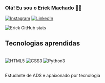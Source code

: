 
### Olá! Eu sou o Erick Machado 🖖🏻

[![Instagram](https://img.shields.io/badge/Instagram-E4405F?style=for-the-badge&logo=instagram&logoColor=white)](https://www.instagram.com/erick_machad0/) 
[![LinkedIn](	https://img.shields.io/badge/LinkedIn-0077B5?style=for-the-badge&logo=linkedin&logoColor=white)](https://www.linkedin.com/in/erick-machado-alves/)

![Erick GitHub stats](https://github-readme-stats.vercel.app/api?username=Erick-Machado022&show_icons=true&theme=tokyonight)

## Tecnologias aprendidas
<div style="display: inline_block"> <br/>
  <img align="center" alt="HTML5" src="https://img.shields.io/badge/HTML5-E34F26?style=for-the-badge&logo=html5&logoColor=white" />
  <img align="center" alt="CSS3" src="https://img.shields.io/badge/CSS3-1572B6?style=for-the-badge&logo=css3&logoColor=white" />
  <img align="center" alt="Python3" src="https://img.shields.io/badge/Python-14354C?style=for-the-badge&logo=python&logoColor=white" />
</div> <br/>

Estudante de ADS e apaixonado por tecnologia 

